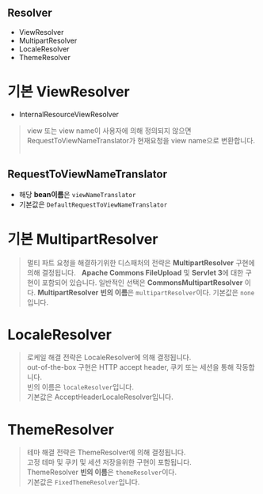 
Resolver
---

* ViewResolver 
* MultipartResolver 
* LocaleResolver  
* ThemeResolver


# 기본 ViewResolver 
* InternalResourceViewResolver

> view 또는 view name이 사용자에 의해 정의되지 않으면  
> RequestToViewNameTranslator가 현재요청을 view name으로 변환합니다.  

## RequestToViewNameTranslator
* 해당 **bean이름**은 `viewNameTranslator`  
* 기본값은 `DefaultRequestToViewNameTranslator`  


# 기본 MultipartResolver
> 멀티 파트 요청을 해결하기위한 디스패처의 전략은 **MultipartResolver** 구현에 의해 결정됩니다.  
> **Apache Commons FileUpload** 및 **Servlet 3**에 대한 구현이 포함되어 있습니다.
> 일반적인 선택은 **CommonsMultipartResolver** 이다.
> **MultipartResolver** **빈의 이름**은 `multipartResolver`이다. 기본값은 `none`입니다.  


# LocaleResolver
> 로케일 해결 전략은 LocaleResolver에 의해 결정됩니다.  
> out-of-the-box 구현은 HTTP accept header, 쿠키 또는 세션을 통해 작동합니다.  
> 빈의 이름은 `localeResolver`입니다.  
> 기본값은 AcceptHeaderLocaleResolver입니다.  

# ThemeResolver
> 테마 해결 전략은 ThemeResolver에 의해 결정됩니다.  
> 고정 테마 및 쿠키 및 세션 저장을위한 구현이 포함됩니다.  
> ThemeResolver **빈의 이름**은 `themeResolver`이다.  
> 기본값은 `FixedThemeResolver`입니다.  
